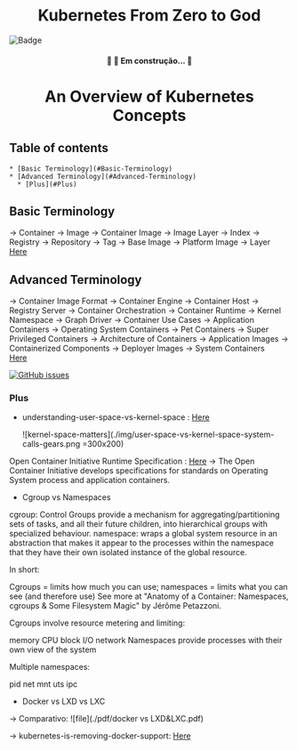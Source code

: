 <h1 align="center">Kubernetes From Zero to God</h1>


![Badge](https://img.shields.io/static/v1?label=Kubernetes&message=From%20Zero%20To%20God&color=326CE5&style=for-the-badge&logo=ghost)


<h4 align="center"> 
	🚧  🚀 Em construção...  🚧
</h4>


<h1 align="center">An Overview of Kubernetes Concepts</h1>





<!--ts-->
## Table of contents
    * [Basic Terminology](#Basic-Terminology)
    * [Advanced Terminology](#Advanced-Terminology)
      * [Plus](#Plus)
<!--te-->


## Basic Terminology
  -> Container
  -> Image
  -> Container Image
  -> Image Layer
  -> Index
  -> Registry
  -> Repository
  -> Tag
  -> Base Image
  -> Platform Image
  -> Layer 
<a href="https://developers.redhat.com/blog/2016/01/13/a-practical-introduction-to-docker-container-terminology/">Here</a>

## Advanced Terminology 
  -> Container Image Format
  -> Container Engine
  -> Container Host
  -> Registry Server
  -> Container Orchestration
  -> Container Runtime
  -> Kernel Namespace
  -> Graph Driver
  -> Container Use Cases
  -> Application Containers
  -> Operating System Containers
  -> Pet Containers
  -> Super Privileged Containers
  -> Architecture of Containers
  -> Application Images
  -> Containerized  Components
  -> Deployer Images
  -> System Containers  
<a href="https://developers.redhat.com/blog/2018/02/22/container-terminology-practical-introduction/#h.6yt1ex5wfo3l">Here</a>


[![GitHub issues](https://img.shields.io/static/v1?label=Kubernetes&message=From%20Zero%20To%20God&color=326CE5&style=for-the-badge&logo=ghost)](https://github.com/ryanface/Kubernetes-from-zero-to-god/issues)


### Plus

- understanding-user-space-vs-kernel-space : <a href="https://www.redhat.com/en/blog/architecting-containers-part-1-why-understanding-user-space-vs-kernel-space-matters">Here</a>

  ![kernel-space-matters](./img/user-space-vs-kernel-space-system-calls-gears.png =300x200)


Open Container Initiative Runtime Specification : <a href="https://github.com/opencontainers/runtime-spec/blob/master/spec.md">Here</a>
 -> The Open Container Initiative develops specifications for standards on Operating System process and application containers.



- Cgroup vs Namespaces


cgroup: Control Groups provide a mechanism for aggregating/partitioning sets of tasks, and all their future children, into hierarchical groups with specialized behaviour.
namespace: wraps a global system resource in an abstraction that makes it appear to the processes within the namespace that they have their own isolated instance of the global resource.

In short:

Cgroups = limits how much you can use;
namespaces = limits what you can see (and therefore use)
See more at "Anatomy of a Container: Namespaces, cgroups & Some Filesystem Magic" by Jérôme Petazzoni.

Cgroups involve resource metering and limiting:

memory
CPU
block I/O
network
Namespaces provide processes with their own view of the system

Multiple namespaces:

pid
net
mnt
uts
ipc


- Docker vs LXD vs LXC

 -> Comparativo: 
 ![file](./pdf/docker vs LXD&LXC.pdf) 

 -> kubernetes-is-removing-docker-support: <a href="https://www.openshift.com/blog/kubernetes-is-removing-docker-support-kubernetes-is-not-removing-docker-support">Here</a>


